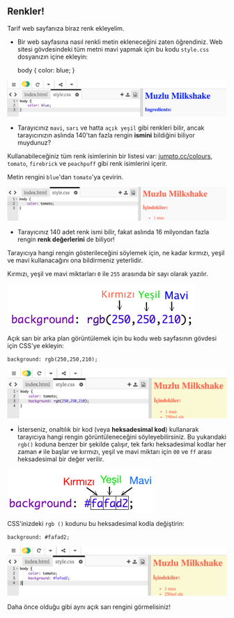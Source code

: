 ## Renkler!

Tarif web sayfanıza biraz renk ekleyelim.

+ Bir web sayfasına nasıl renkli metin ekleneceğini zaten öğrendiniz. Web sitesi gövdesindeki tüm metni mavi yapmak için bu kodu `style.css` dosyanızın içine ekleyin:

    body {
        color: blue;
    }
    

![ekran görüntüsü](images/recipe-blue.png)

+ Tarayıcınız `mavi`, `sarı` ve hatta `açık yeşil` gibi renkleri bilir, ancak tarayıcınızın aslında 140'tan fazla rengin **ismini** bildiğini biliyor muydunuz?

Kullanabileceğiniz tüm renk isimlerinin bir listesi var: [jumpto.cc/colours](http://jumpto.cc/colours), `tomato`, `firebrick` ve `peachpuff` gibi renk isimlerini içerir.

Metin rengini `blue`'dan `tomato`'ya çevirin.

![ekran görüntüsü](images/recipe-tomato.png)

+ Tarayıcınız 140 adet renk ismi bilir, fakat aslında 16 milyondan fazla rengin **renk değerlerini** de biliyor!

Tarayıcıya hangi rengin gösterileceğini söylemek için, ne kadar kırmızı, yeşil ve mavi kullanacağını ona bildirmeniz yeterlidir.

Kırmızı, yeşil ve mavi miktarları `0` ile `255` arasında bir sayı olarak yazılır.

![ekran görüntüsü](images/recipe-rgb-img.png)

Açık sarı bir arka plan görüntülemek için bu kodu web sayfasının gövdesi için CSS'ye ekleyin:

    background: rgb(250,250,210);
    

![ekran görüntüsü](images/recipe-rgb.png)

+ İsterseniz, onaltılık bir kod (veya **heksadesimal kod**) kullanarak tarayıcıya hangi rengin görüntüleneceğini söyleyebilirsiniz. Bu yukarıdaki `rgb()` koduna benzer bir şekilde çalışır, tek farkı heksadesimal kodlar her zaman `#` ile başlar ve kırmızı, yeşil ve mavi miktarı için `00` ve `ff` arası heksadesimal bir değer verilir.

![ekran görüntüsü](images/recipe-hex-img.png)

CSS'inizdeki `rgb ()` kodunu bu heksadesimal kodla değiştirin:

    background: #fafad2;
    

![ekran görüntüsü](images/recipe-hex.png)

Daha önce olduğu gibi aynı açık sarı rengini görmelisiniz!